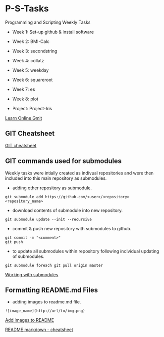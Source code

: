 # P-S-Tasks #
Programming and Scripting Weekly Tasks

- Week 1: Set-up github & install software

- Week 2: BMI-Calc

- Week 3: secondstring

- Week 4: collatz

- Week 5: weekday

- Week 6: squareroot

- Week 7: es

- Week 8: plot

- Project: Project-Iris

[Learn Online Gmit](https://learnonline.gmit.ie/course/view.php?id=1598)

## GIT Cheatsheet ##
[GIT cheatsheet](https://github.github.com/training-kit/downloads/github-git-cheat-sheet.pdf)

## GIT commands used for submodules ##
Weekly tasks were intially created as indivual repositories and were then included into this main repository as submodules.

- adding other repository as submodule.

```
git submodule add https://github.com/<user>/<repository> <repository_name>
```

- download contents of submodule into new repository.

```
git submodule update --init --recursive
```

- commit & push new repository with submodules to github.
``` 
git commit -m "<comment>"
git push
```
- to update all submodules within repository following individual updating of submodules. 
```
git submodule foreach git pull origin master
```

[Working with submodules](https://github.blog/2016-02-01-working-with-submodules/)

## Formatting README.md Files ##

- adding images to readme.md file.
```
![image_name](http://url/to/img.png)
```
[Add images to README](https://stackoverflow.com/questions/14494747/add-images-to-readme-md-on-github)

[README markdown - cheatsheet](https://github.com/tchapi/markdown-cheatsheet/blob/master/README.md)





